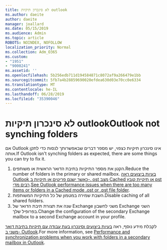 ```yaml
---
title: לא סינכרון תיקיות outlook
ms.author: daeite
author: daeite
manager: joallard
ms.date: 05/15/2019
ms.audience: Admin
ms.topic: article
ROBOTS: NOINDEX, NOFOLLOW
localization_priority: Normal
ms.collection: Adm_O365
ms.custom:
- "1951"
- "9000241"
ms.assetid: ''
ms.openlocfilehash: 5b256edb711d194584871c8072af9a266479e1bb
ms.sourcegitcommit: 5fb7a4b28859690020efdea630d03e70cc0e6334
ms.translationtype: MT
ms.contentlocale: he-IL
ms.lasthandoff: 06/28/2019
ms.locfileid: "35390046"
---
```

# <a name="outlook-not-synching-folders"></a><span data-ttu-id="39a2c-102">לא סינכרון תיקיות outlook</span><span class="sxs-lookup"><span data-stu-id="39a2c-102">Outlook not synching folders</span></span>

<span data-ttu-id="39a2c-103">אם Outlook אינו סינכרון תיקיות כצפוי, יש מספר דברים שבאפשרותך לנסות כדי לתקן אותה.</span><span class="sxs-lookup"><span data-stu-id="39a2c-103">If Outlook isn't synching folders as expected, there are some things you can try to fix it.</span></span>

1. <span data-ttu-id="39a2c-104">הקטן את מספר התיקיות בתיבת הדואר הראשית או משותפים.</span><span class="sxs-lookup"><span data-stu-id="39a2c-104">Reduce the number of folders in the primary or shared mailbox.</span></span> <span data-ttu-id="39a2c-105">[בעיות ביצועים ראה Outlook כאשר ישנם פריטים או תיקיות ב-. ost מצב Cached או תיקיית קובץ pst רבים מדי](https://support.microsoft.com/help/2768656).</span><span class="sxs-lookup"><span data-stu-id="39a2c-105">[See Outlook performance issues when there are too many items or folders in a Cached mode .ost or .pst file folder](https://support.microsoft.com/help/2768656).</span></span>
2. <span data-ttu-id="39a2c-106">השבת שמירה במטמון של כל התיקיות המשותפות.</span><span class="sxs-lookup"><span data-stu-id="39a2c-106">Disable caching of all shared folders.</span></span>
3. <span data-ttu-id="39a2c-107">שנה את תצורת תיבת הדואר של Exchange משני לחשבון Exchange השני בפרופיל שלך.</span><span class="sxs-lookup"><span data-stu-id="39a2c-107">Change the configuration of the secondary Exchange mailbox to a second Exchange account in your profile.</span></span>

<span data-ttu-id="39a2c-108">לקבלת מידע נוסף, ראה [בעיות ביצועים וסינכרון בעת עבודה עם תיקיות בתיבת דואר משני ב- Outlook](https://support.microsoft.com/help/3115602).</span><span class="sxs-lookup"><span data-stu-id="39a2c-108">For more information, see [Performance and synchronization problems when you work with folders in a secondary mailbox in Outlook](https://support.microsoft.com/help/3115602).</span></span>